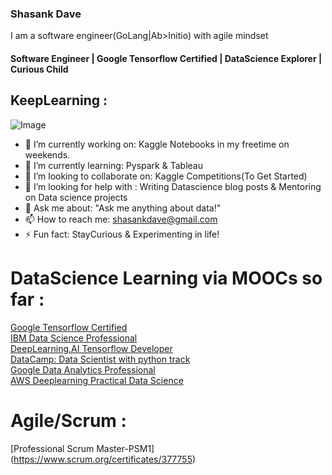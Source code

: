 ### Shasank Dave
I am a software engineer(GoLang|Ab>Initio) with agile mindset

#### Software Engineer | Google Tensorflow Certified | DataScience Explorer | Curious Child
## KeepLearning :
![Image](https://cdn.dribbble.com/users/82162/screenshots/3579187/staycurious_wip.gif)

- 🔭 I’m currently working on: Kaggle Notebooks in my freetime on weekends.
- 🌱 I’m currently learning: Pyspark & Tableau
- 👯 I’m looking to collaborate on: Kaggle Competitions(To Get Started)
- 🤔 I’m looking for help with : Writing Datascience blog posts & Mentoring on Data science projects
- 💬 Ask me about: "Ask me anything about data!"
- 📫 How to reach me: shasankdave@gmail.com
- ⚡ Fun fact: StayCurious & Experimenting in life!

# DataScience Learning via MOOCs so far :
[Google Tensorflow Certified](https://www.credential.net/a19b5937-1ae2-4119-8e58-4143ee1b6590) <br/>
[IBM Data Science Professional](https://www.coursera.org/account/accomplishments/specialization/certificate/SBHQ52YBWSWE) <br/>
[DeepLearning.AI Tensorflow Developer](https://www.coursera.org/account/accomplishments/specialization/certificate/YXDQ8EGP95TC) <br/>
[DataCamp: Data Scientist with python track](https://www.datacamp.com/statement-of-accomplishment/track/ccb4ffeba9febfa6dce4d09f0a302af2695b801e) <br/>
[Google Data Analytics Professional](https://coursera.org/share/4501cc94cd0e8a49b20edfba0a28bde2) <br/>
[AWS Deeplearning Practical Data Science](https://coursera.org/share/e2ab55b37b4e90f1c199b7c8971e3fee) <br/>

# Agile/Scrum :
[Professional Scrum Master-PSM1] (https://www.scrum.org/certificates/377755) 


